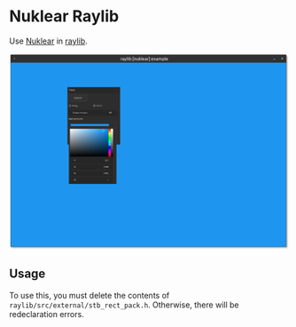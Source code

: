 # Nuklear Raylib

Use [Nuklear](https://github.com/Immediate-Mode-UI/Nuklear) in [raylib](https://www.raylib.com/).

![nuklear_raylib_example screenshot](example/nuklear_raylib_example.png)

## Usage

To use this, you must delete the contents of `raylib/src/external/stb_rect_pack.h`. Otherwise, there will be redeclaration errors.
